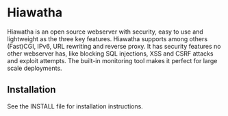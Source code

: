 Hiawatha
========

Hiawatha is an open source webserver with security, easy to use and lightweight as the three key features. Hiawatha supports among others (Fast)CGI, IPv6, URL rewriting and reverse proxy. It has security features no other webserver has, like blocking SQL injections, XSS and CSRF attacks and exploit attempts. The built-in monitoring tool makes it perfect for large scale deployments.

Installation
------------

See the INSTALL file for installation instructions.
